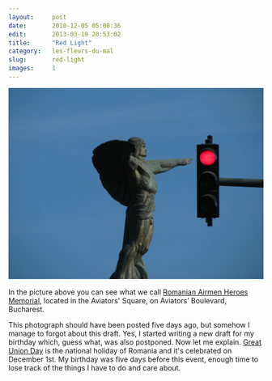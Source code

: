```yaml
---
layout:     post
date:       2010-12-05 05:00:36
edit:       2013-03-19 20:53:02
title:      "Red Light"
category:   les-fleurs-du-mal
slug:       red-light
images:     1
---
```


**![Red Light](/images/hd/red-light.jpg)**

In the picture above you can see what we call [Romanian Airmen Heroes Memorial](http://en.wikipedia.org/wiki/Monument_to_the_Heroes_of_the_Air), located in the Aviators' Square, on Aviators’ Boulevard, Bucharest.

This photograph should have been posted five days ago, but somehow I manage to forgot about this draft. Yes, I started writing a new draft for my birthday which, guess what, was also postponed. Now let me explain. [Great Union Day](http://en.wikipedia.org/wiki/Great_Union_Day) is the national holiday of Romania and it's celebrated on December 1st. My birthday was five days before this event, enough time to lose track of the things I have to do and care about.
